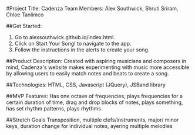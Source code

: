 #Project Title: Cadenza
Team Members: Alex Southwick, Shruti Sriram, Chloe Tanlimco

##Get Started:
1. Go to alexsouthwick.github.io/index.html.
2. Click on Start Your Song! to navigate to the app.
3. Follow the instructions in the alerts to create your song. 

##Product Description:
Created with aspiring musicians and composers in mind, Cadenza's website makes experimenting with music more accessible by allowing users to easily match notes and beats to create a song. 

##Technologies:
HTML, CSS, Javascript (JQuery), JSBand library

##MVP Features:
Has one octave of frequencies, plays frequencies for a certain duration of time, drag and drop blocks of notes, plays something, has set rhythm patterns, plays rhythms

##Stretch Goals
Transposition, multiple clefs/instruments, major/ minor keys, duration change for individual notes, ayering multiple melodies

